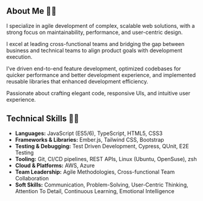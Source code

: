 ## About Me :bowing_man:
I specialize in agile development of complex, scalable web solutions, with a strong focus on maintainability, performance, and user-centric design.

I excel at leading cross-functional teams and bridging the gap between business and technical teams to align product goals with development execution.

I’ve driven end-to-end feature development, optimized codebases for quicker performance and better development experience, and implemented reusable libraries that enhanced development efficiency.

Passionate about crafting elegant code, responsive UIs, and intuitive user experience.

## Technical Skills :man_technologist:
* **Languages:** JavaScript (ES5/6), TypeScript, HTML5, CSS3
* **Frameworks & Libraries:** Ember.js, Tailwind CSS, Bootstrap
* **Testing & Debugging:** Test Driven Development, Cypress, QUnit, E2E Testing
* **Tooling:** Git, CI/CD pipelines, REST APIs, Linux (Ubuntu, OpenSuse), zsh
* **Cloud & Platforms:** AWS, Azure
* **Team Leadership:** Agile Methodologies, Cross-functional Team Collaboration
* **Soft Skills:** Communication, Problem-Solving, User-Centric Thinking, Attention To Detail, Continuous Learning, Emotional Intelligence

<!--
**yuriyaran/yuriyaran** is a ✨ _special_ ✨ repository because its `README.md` (this file) appears on your GitHub profile.

Here are some ideas to get you started:

- 🔭 I’m currently working on ...
- 🌱 I’m currently learning ...
- 👯 I’m looking to collaborate on ...
- 🤔 I’m looking for help with ...
- 💬 Ask me about ...
- 📫 How to reach me: ...
- 😄 Pronouns: ...
- ⚡ Fun fact: ...
-->
